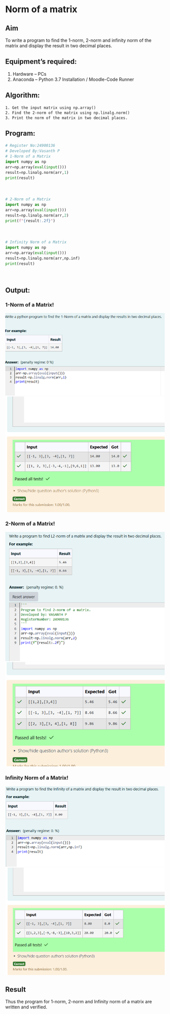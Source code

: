 # Norm of a matrix
## Aim
To write a program to find the 1-norm, 2-norm and infinity norm of the matrix and display the result in two decimal places.
## Equipment’s required:
1.	Hardware – PCs
2.	Anaconda – Python 3.7 Installation / Moodle-Code Runner
## Algorithm:
	1. Get the input matrix using np.array()   
    2. Find the 2-norm of the matrix using np.linalg.norm()
	3. Print the norm of the matrix in two decimal places.
## Program:
```Python
# Register No:24900136
# Developed By:Vasanth P
# 1-Norm of a Matrix
import numpy as np
arr=np.array(eval(input()))
result=np.linalg.norm(arr,1)
print(result)



# 2-Norm of a Matrix
import numpy as np
arr=np.array(eval(input()))
result=np.linalg.norm(arr,2)
print(f"{result:.2f}")



# Infinity Norm of a Matrix
import numpy as np
arr=np.array(eval(input()))
result=np.linalg.norm(arr,np.inf)
print(result)




```
## Output:
### 1-Norm of a Matrix!
![alt text](image.png)
![alt text](image-1.png)

### 2-Norm of a Matrix!
![alt text](image-2.png)
![alt text](image-3.png)

### Infinity Norm of a Matrix!
![alt text](image-4.png)
![alt text](image-5.png)
## Result
Thus the program for 1-norm, 2-norm and Infinity norm of a matrix are written and verified.
